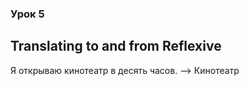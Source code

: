### Урок 5

## Translating to and from Reflexive


Я открываю кинотеатр в десять часов. --> Кинотеатр